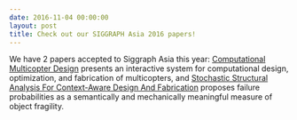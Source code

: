 ```yaml
---
date: 2016-11-04 00:00:00
layout: post
title: Check out our SIGGRAPH Asia 2016 papers!
---
```


We have 2 papers accepted to Siggraph Asia this year: [Computational Multicopter Design](computational-multicopter-design.html) presents an interactive system for computational design, optimization, and fabrication of multicopters, and [Stochastic Structural Analysis For Context-Aware Design And Fabrication](stochastic-structural-analysis-context-aware-design-and-fabrication.html) proposes failure probabilities as a semantically and mechanically meaningful measure of object fragility.